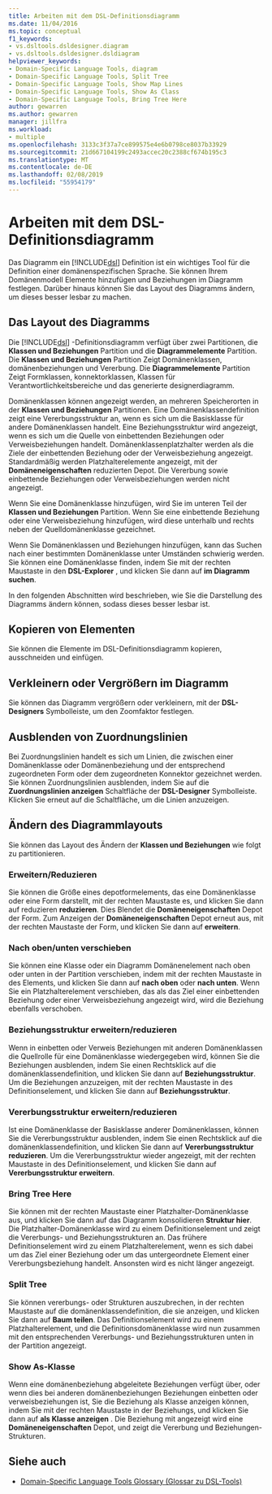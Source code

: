 ```yaml
---
title: Arbeiten mit dem DSL-Definitionsdiagramm
ms.date: 11/04/2016
ms.topic: conceptual
f1_keywords:
- vs.dsltools.dsldesigner.diagram
- vs.dsltools.dsldesigner.dsldiagram
helpviewer_keywords:
- Domain-Specific Language Tools, diagram
- Domain-Specific Language Tools, Split Tree
- Domain-Specific Language Tools, Show Map Lines
- Domain-Specific Language Tools, Show As Class
- Domain-Specific Language Tools, Bring Tree Here
author: gewarren
ms.author: gewarren
manager: jillfra
ms.workload:
- multiple
ms.openlocfilehash: 3133c3f37a7ce899575e4e6b0798ce8037b33929
ms.sourcegitcommit: 21d667104199c2493accec20c2388cf674b195c3
ms.translationtype: MT
ms.contentlocale: de-DE
ms.lasthandoff: 02/08/2019
ms.locfileid: "55954179"
---
```

# <a name="working-with-the-dsl-definition-diagram"></a>Arbeiten mit dem DSL-Definitionsdiagramm
Das Diagramm ein [!INCLUDE[dsl](../modeling/includes/dsl_md.md)] Definition ist ein wichtiges Tool für die Definition einer domänenspezifischen Sprache. Sie können Ihrem Domänenmodell Elemente hinzufügen und Beziehungen im Diagramm festlegen. Darüber hinaus können Sie das Layout des Diagramms ändern, um dieses besser lesbar zu machen.

## <a name="the-layout-of-the-diagram"></a>Das Layout des Diagramms
 Die [!INCLUDE[dsl](../modeling/includes/dsl_md.md)] -Definitionsdiagramm verfügt über zwei Partitionen, die **Klassen und Beziehungen** Partition und die **Diagrammelemente** Partition. Die **Klassen und Beziehungen** Partition Zeigt Domänenklassen, domänenbeziehungen und Vererbung. Die **Diagrammelemente** Partition Zeigt Formklassen, konnektorklassen, Klassen für Verantwortlichkeitsbereiche und das generierte designerdiagramm.

 Domänenklassen können angezeigt werden, an mehreren Speicherorten in der **Klassen und Beziehungen** Partitionen. Eine Domänenklassendefinition zeigt eine Vererbungsstruktur an, wenn es sich um die Basisklasse für andere Domänenklassen handelt. Eine Beziehungsstruktur wird angezeigt, wenn es sich um die Quelle von einbettenden Beziehungen oder Verweisbeziehungen handelt. Domänenklassenplatzhalter werden als die Ziele der einbettenden Beziehung oder der Verweisbeziehung angezeigt. Standardmäßig werden Platzhalterelemente angezeigt, mit der **Domäneneigenschaften** reduzierten Depot. Die Vererbung sowie einbettende Beziehungen oder Verweisbeziehungen werden nicht angezeigt.

 Wenn Sie eine Domänenklasse hinzufügen, wird Sie im unteren Teil der **Klassen und Beziehungen** Partition. Wenn Sie eine einbettende Beziehung oder eine Verweisbeziehung hinzufügen, wird diese unterhalb und rechts neben der Quelldomänenklasse gezeichnet.

 Wenn Sie Domänenklassen und Beziehungen hinzufügen, kann das Suchen nach einer bestimmten Domänenklasse unter Umständen schwierig werden. Sie können eine Domänenklasse finden, indem Sie mit der rechten Maustaste in den **DSL-Explorer** , und klicken Sie dann auf **im Diagramm suchen**.

 In den folgenden Abschnitten wird beschrieben, wie Sie die Darstellung des Diagramms ändern können, sodass dieses besser lesbar ist.

## <a name="copying-elements"></a>Kopieren von Elementen
 Sie können die Elemente im DSL-Definitionsdiagramm kopieren, ausschneiden und einfügen.

## <a name="zooming-in-or-out-on-the-diagram"></a>Verkleinern oder Vergrößern im Diagramm
 Sie können das Diagramm vergrößern oder verkleinern, mit der **DSL-Designers** Symbolleiste, um den Zoomfaktor festlegen.

## <a name="hiding-map-lines"></a>Ausblenden von Zuordnungslinien
 Bei Zuordnungslinien handelt es sich um Linien, die zwischen einer Domänenklasse oder Domänenbeziehung und der entsprechend zugeordneten Form oder dem zugeordneten Konnektor gezeichnet werden. Sie können Zuordnungslinien ausblenden, indem Sie auf die **Zuordnungslinien anzeigen** Schaltfläche der **DSL-Designer** Symbolleiste. Klicken Sie erneut auf die Schaltfläche, um die Linien anzuzeigen.

## <a name="changing-the-diagram-layout"></a>Ändern des Diagrammlayouts
 Sie können das Layout des Ändern der **Klassen und Beziehungen** wie folgt zu partitionieren.

### <a name="expandcollapse"></a>Erweitern/Reduzieren
 Sie können die Größe eines depotformelements, das eine Domänenklasse oder eine Form darstellt, mit der rechten Maustaste es, und klicken Sie dann auf reduzieren **reduzieren**. Dies Blendet die **Domäneneigenschaften** Depot der Form. Zum Anzeigen der **Domäneneigenschaften** Depot erneut aus, mit der rechten Maustaste der Form, und klicken Sie dann auf **erweitern**.

### <a name="move-updown"></a>Nach oben/unten verschieben
 Sie können eine Klasse oder ein Diagramm Domänenelement nach oben oder unten in der Partition verschieben, indem mit der rechten Maustaste in des Elements, und klicken Sie dann auf **nach oben** oder **nach unten**. Wenn Sie ein Platzhalterelement verschieben, das als das Ziel einer einbettenden Beziehung oder einer Verweisbeziehung angezeigt wird, wird die Beziehung ebenfalls verschoben.

### <a name="expandcollapse-relationships-tree"></a>Beziehungsstruktur erweitern/reduzieren
 Wenn in einbetten oder Verweis Beziehungen mit anderen Domänenklassen die Quellrolle für eine Domänenklasse wiedergegeben wird, können Sie die Beziehungen ausblenden, indem Sie einen Rechtsklick auf die domänenklassendefinition, und klicken Sie dann auf **Beziehungsstruktur**. Um die Beziehungen anzuzeigen, mit der rechten Maustaste in des Definitionselement, und klicken Sie dann auf **Beziehungsstruktur**.

### <a name="expandcollapse-inheritance-tree"></a>Vererbungsstruktur erweitern/reduzieren
 Ist eine Domänenklasse der Basisklasse anderer Domänenklassen, können Sie die Vererbungsstruktur ausblenden, indem Sie einen Rechtsklick auf die domänenklassendefinition, und klicken Sie dann auf **Vererbungsstruktur reduzieren**. Um die Vererbungsstruktur wieder angezeigt, mit der rechten Maustaste in des Definitionselement, und klicken Sie dann auf **Vererbungsstruktur erweitern**.

### <a name="bring-tree-here"></a>Bring Tree Here
 Sie können mit der rechten Maustaste einer Platzhalter-Domänenklasse aus, und klicken Sie dann auf das Diagramm konsolidieren **Struktur hier**. Die Platzhalter-Domänenklasse wird zu einem Definitionselement und zeigt die Vererbungs- und Beziehungsstrukturen an. Das frühere Definitionselement wird zu einem Platzhalterelement, wenn es sich dabei um das Ziel einer Beziehung oder um das untergeordnete Element einer Vererbungsbeziehung handelt. Ansonsten wird es nicht länger angezeigt.

### <a name="split-tree"></a>Split Tree
 Sie können vererbungs- oder Strukturen auszubrechen, in der rechten Maustaste auf die domänenklassendefinition, die sie anzeigen, und klicken Sie dann auf **Baum teilen**. Das Definitionselement wird zu einem Platzhalterelement, und die Definitionsdomänenklasse wird nun zusammen mit den entsprechenden Vererbungs- und Beziehungsstrukturen unten in der Partition angezeigt.

### <a name="show-as-class"></a>Show As-Klasse
 Wenn eine domänenbeziehung abgeleitete Beziehungen verfügt über, oder wenn dies bei anderen domänenbeziehungen Beziehungen einbetten oder verweisbeziehungen ist, Sie die Beziehung als Klasse anzeigen können, indem Sie mit der rechten Maustaste in der Beziehungs, und klicken Sie dann auf **als Klasse anzeigen** . Die Beziehung mit angezeigt wird eine **Domäneneigenschaften** Depot, und zeigt die Vererbung und Beziehungen-Strukturen.

## <a name="see-also"></a>Siehe auch

- [Domain-Specific Language Tools Glossary (Glossar zu DSL-Tools)](https://msdn.microsoft.com/ca5e84cb-a315-465c-be24-76aa3df276aa)